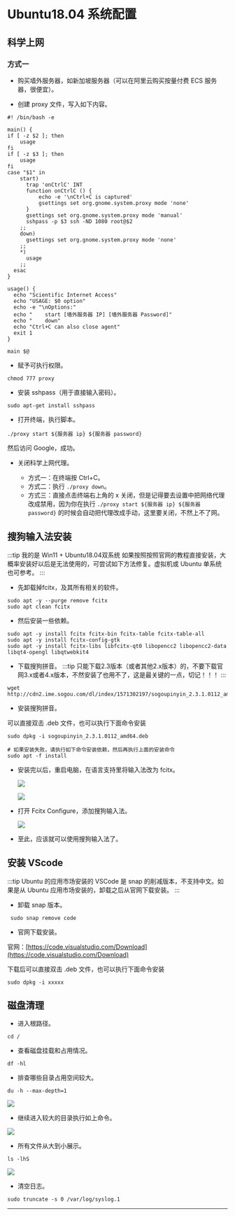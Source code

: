 # Ubuntu18.04 系统配置

## 科学上网

### 方式一

- 购买墙外服务器，如新加坡服务器（可以在阿里云购买按量付费 ECS 服务器，很便宜）。

- 创建 proxy 文件，写入如下内容。

```shell
#! /bin/bash -e

main() {
if [ -z $2 ]; then
    usage
fi
if [ -z $3 ]; then
    usage
fi
case "$1" in
    start)
      trap 'onCtrlC' INT
      function onCtrlC () {
          echo -e '\nCtrl+C is captured'
          gsettings set org.gnome.system.proxy mode 'none'
      }
      gsettings set org.gnome.system.proxy mode 'manual'
      sshpass -p $3 ssh -ND 1080 root@$2
    ;;
    down)
      gsettings set org.gnome.system.proxy mode 'none'
    ;;
    *)
      usage
    ;;
  esac
}

usage() {
  echo "Scientific Internet Access"
  echo "USAGE: $0 option"
  echo -e "\nOptions:"
  echo "    start [墙外服务器 IP] [墙外服务器 Password]"
  echo "    down"
  echo "Ctrl+C can also close agent"
  exit 1
}

main $@
```

- 赋予可执行权限。

```shell
chmod 777 proxy
```

- 安装 sshpass（用于直接输入密码）。

```shell
sudo apt-get install sshpass
```

- 打开终端，执行脚本。

```shell
./proxy start ${服务器 ip} ${服务器 password}
```
然后访问 Google，成功。

- 关闭科学上网代理。

    - 方式一：在终端按 Ctrl+C。
    - 方式二：执行 `./proxy down`。
    - 方式三：直接点击终端右上角的 x 关闭，但是记得要去设置中把网络代理改成禁用，因为你在执行 `./proxy start ${服务器 ip} ${服务器 password}` 的时候会自动把代理改成手动，这里要关闭，不然上不了网。


## 搜狗输入法安装

:::tip
我的是 Win11 + Ubuntu18.04双系统
如果按照按照官网的教程直接安装，大概率安装好以后是无法使用的，可尝试如下方法修复。虚拟机或 Ubuntu 单系统也可参考。
:::

- 先卸载掉fcitx，及其所有相关的软件。

```shell
sudo apt -y --purge remove fcitx
sudo apt clean fcitx
```

- 然后安装一些依赖。

```shell
sudo apt -y install fcitx fcitx-bin fcitx-table fcitx-table-all
sudo apt -y install fcitx-config-gtk
sudo apt -y install fcitx-libs libfcitx-qt0 libopencc2 libopencc2-data libqt4-opengl libqtwebkit4
```

- 下载搜狗拼音。
:::tip
只能下载2.3版本（或者其他2.x版本）的，不要下载官网3.x或者4.x版本，不然安装了也用不了，这是最关键的一点，切记！！！
:::
```shell
wget http://cdn2.ime.sogou.com/dl/index/1571302197/sogoupinyin_2.3.1.0112_amd64.deb
```

- 安装搜狗拼音。

可以直接双击 .deb 文件，也可以执行下面命令安装

```shell
sudo dpkg -i sogoupinyin_2.3.1.0112_amd64.deb

# 如果安装失败，请执行如下命令安装依赖，然后再执行上面的安装命令
sudo apt -f install
```

- 安装完以后，重启电脑，在语言支持里将输入法改为 fcitx。

    ![](./images/image1.png)

    ![](./images/image2.png)

- 打开 Fcitx Configure，添加搜狗输入法。

    ![](./images/image3.png)

- 至此，应该就可以使用搜狗输入法了。



## 安装 VScode


:::tip
Ubuntu 的应用市场安装的 VSCode 是 snap 的削减版本，不支持中文。如果是从 Ubuntu 应用市场安装的，卸载之后从官网下载安装。
:::

- 卸载 snap 版本。
```shell
 sudo snap remove code
```

- 官网下载安装。

官网：[https://code.visualstudio.com/Download](https://code.visualstudio.com/Download)

下载后可以直接双击 .deb 文件，也可以执行下面命令安装

```shell
sudo dpkg -i xxxxx
```

## 磁盘清理

- 进入根路径。
```shell
cd /
```

- 查看磁盘挂载和占用情况。

```shell
df -hl
```

- 排查哪些目录占用空间较大。

```shell
du -h --max-depth=1
```
![](./images/image4.png)

- 继续进入较大的目录执行如上命令。

![](./images/image5.png)

- 所有文件从大到小展示。
```shell
ls -lhS
```
![](./images/image6.png)

- 清空日志。
```shell
sudo truncate -s 0 /var/log/syslog.1
```

--------------
<br><br><br>
 <template>
  <Vssue :issue-id="2" />
</template>
